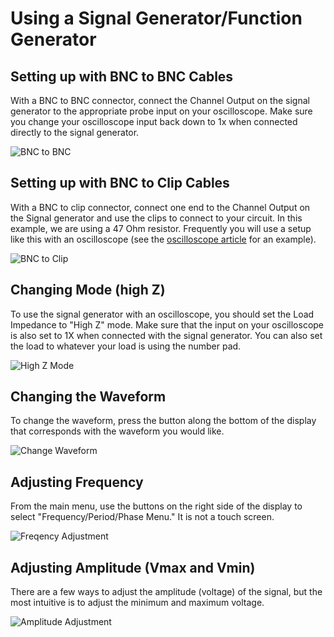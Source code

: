 # Using a Signal Generator/Function Generator
## Setting up with BNC to BNC Cables
With a BNC to BNC connector, connect the Channel Output on the signal generator to the appropriate probe input on your oscilloscope. Make sure you change your oscilloscope input back down to 1x when connected directly to the signal generator.

![BNC to BNC](/assets/FGBNCToBNC.gif)

## Setting up with BNC to Clip Cables
With a BNC to clip connector, connect one end to the Channel Output on the Signal generator and use the clips to connect to your circuit. In this example, we are using a 47 Ohm resistor. Frequently you will use a setup like this with an oscilloscope (see the [oscilloscope article](/oscope.md) for an example).

![BNC to Clip](/assets/FGBNCClip.gif)


## Changing Mode (high Z)
To use the signal generator with an oscilloscope, you should set the Load Impedance to "High Z" mode. Make sure that the input on your oscilloscope is also set to 1X when connected with the signal generator. You can also set the load to whatever your load is using the number pad.

![High Z Mode](/assets/FGHighZ.gif)

## Changing the Waveform
To change the waveform, press the button along the bottom of the display that corresponds with the waveform you would like.

![Change Waveform](/assets/FGWaveform.gif)

## Adjusting Frequency
From the main menu, use the buttons on the right side of the display to select "Frequency/Period/Phase Menu." It is not a touch screen.

![Freqency Adjustment](/assets/FGFreq.gif)

## Adjusting Amplitude (Vmax and Vmin)
There are a few ways to adjust the amplitude (voltage) of the signal, but the most intuitive is to adjust the minimum and maximum voltage.

![Amplitude Adjustment](/assets/FGAmp.gif)
